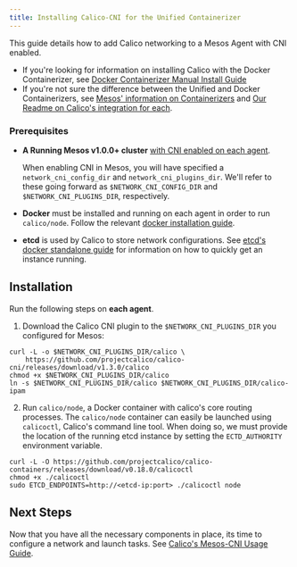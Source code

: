 ```yaml
---
title: Installing Calico-CNI for the Unified Containerizer
---
```


This guide details how to add Calico networking to a Mesos Agent with CNI enabled.

- If you're looking for information on installing Calico with the Docker Containerizer, see [Docker Containerizer Manual Install Guide]({{site.baseurl}}/{{page.version}}/getting-started/mesos/installation/docker)
- If you're not sure the difference between the Unified and Docker Containerizers, see  [Mesos' information on Containerizers](http://mesos.apache.org/documentation/latest/containerizer/) and [Our Readme on Calico's integration for each]({{site.baseurl}}/{{page.version}}/getting-started/mesos/).

### Prerequisites
- **A Running Mesos v1.0.0+ cluster**  [with CNI enabled on each agent](http://mesos.apache.org/documentation/latest/cni/#usage).

  When enabling CNI in Mesos, you will have specified a `network_cni_config_dir` and `network_cni_plugins_dir`. We'll refer to these going forward as `$NETWORK_CNI_CONFIG_DIR` and `$NETWORK_CNI_PLUGINS_DIR`, respectively.

- **Docker** must be installed and running on each agent in order to run `calico/node`. Follow the relevant [docker installation guide](https://docs.docker.com/engine/installation/).
- **etcd** is used by Calico to store network configurations. See [etcd's docker standalone guide](https://coreos.com/etcd/docs/latest/docker_guide.html) for information on how to quickly get an instance running.

## Installation
Run the following steps on **each agent**.

1. Download the Calico CNI plugin to the `$NETWORK_CNI_PLUGINS_DIR` you configured for Mesos:

```shell
curl -L -o $NETWORK_CNI_PLUGINS_DIR/calico \
    https://github.com/projectcalico/calico-cni/releases/download/v1.3.0/calico
chmod +x $NETWORK_CNI_PLUGINS_DIR/calico
ln -s $NETWORK_CNI_PLUGINS_DIR/calico $NETWORK_CNI_PLUGINS_DIR/calico-ipam
```

2. Run `calico/node`, a Docker container with calico's core routing processes.
The `calico/node` container can easily be launched using
`calicoctl`, Calico's command line tool. When doing so,
we must provide the location of the running etcd instance
by setting the `ECTD_AUTHORITY` environment variable.

```shell
curl -L -O https://github.com/projectcalico/calico-containers/releases/download/v0.18.0/calicoctl
chmod +x ./calicoctl
sudo ETCD_ENDPOINTS=http://<etcd-ip:port> ./calicoctl node
```

## Next Steps
Now that you have all the necessary components in place, its time to configure a network and launch tasks. See [Calico's Mesos-CNI Usage Guide]({{site.baseurl}}/{{page.version}}/getting-started/mesos/tutorials/unified).
